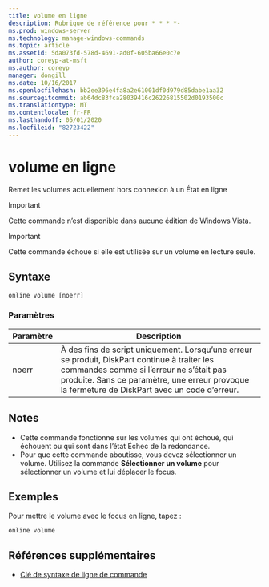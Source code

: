 ```yaml
---
title: volume en ligne
description: Rubrique de référence pour * * * *-
ms.prod: windows-server
ms.technology: manage-windows-commands
ms.topic: article
ms.assetid: 5da073fd-578d-4691-ad0f-605ba66e0c7e
author: coreyp-at-msft
ms.author: coreyp
manager: dongill
ms.date: 10/16/2017
ms.openlocfilehash: bb2ee396e4fa8a2e61001df0d979d85dabe1aa32
ms.sourcegitcommit: ab64dc83fca28039416c26226815502d0193500c
ms.translationtype: MT
ms.contentlocale: fr-FR
ms.lasthandoff: 05/01/2020
ms.locfileid: "82723422"
---
```

# <a name="online-volume"></a>volume en ligne



Remet les volumes actuellement hors connexion à un État en ligne

> [!IMPORTANT]
> Cette commande n’est disponible dans aucune édition de Windows Vista.

> [!IMPORTANT]
> Cette commande échoue si elle est utilisée sur un volume en lecture seule.

## <a name="syntax"></a>Syntaxe

```
online volume [noerr]
```

### <a name="parameters"></a>Paramètres

|Paramètre|Description|
|---------|-----------|
|noerr|À des fins de script uniquement. Lorsqu’une erreur se produit, DiskPart continue à traiter les commandes comme si l’erreur ne s’était pas produite. Sans ce paramètre, une erreur provoque la fermeture de DiskPart avec un code d’erreur.|

## <a name="remarks"></a>Notes 

-   Cette commande fonctionne sur les volumes qui ont échoué, qui échouent ou qui sont dans l’état Échec de la redondance.
-   Pour que cette commande aboutisse, vous devez sélectionner un volume. Utilisez la commande **Sélectionner un volume** pour sélectionner un volume et lui déplacer le focus.

## <a name="examples"></a>Exemples

Pour mettre le volume avec le focus en ligne, tapez :
```
online volume
```

## <a name="additional-references"></a>Références supplémentaires

- [Clé de syntaxe de ligne de commande](command-line-syntax-key.md)


